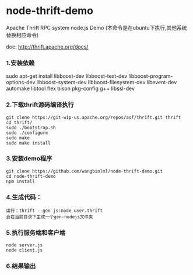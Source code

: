 # node-thrift-demo

Apache Thrift RPC system node.js Demo
(本命令是在ubuntu下执行,其他系统替换相应命令)

doc:
http://thrift.apache.org/docs/

### 1.安装依赖
sudo apt-get install libboost-dev libboost-test-dev libboost-program-options-dev libboost-system-dev libboost-filesystem-dev libevent-dev automake libtool flex bison pkg-config g++ libssl-dev
### 2.下载thrift源码编译执行

	git clone https://git-wip-us.apache.org/repos/asf/thrift.git thrift
	cd thrift/
	sudo ./bootstrap.sh
	sudo ./configure
	sudo make
	sudo make install
	

### 3.安装demo程序

	git clone https://github.com/wangbinlml/node-thrift-demo.git
	cd node-thrift-demo
	npm install 
	
### 4.生成代码：

	运行：thrift --gen js:node user.thrift
	会在当前目录下生成一个gen-nodejs文件夹

### 5.执行服务端和客户端
    
    node server.js
    node client.js
    
### 6.结果输出
	
	
